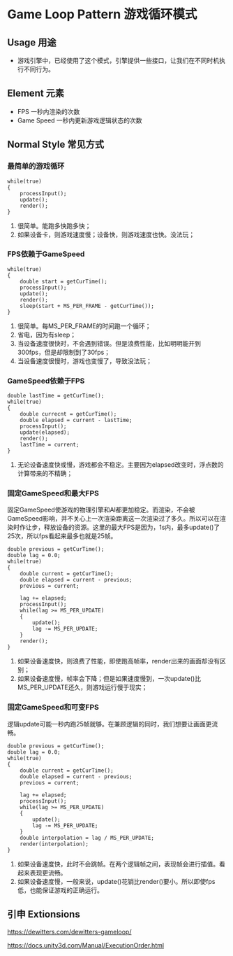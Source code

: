 # Game Loop Pattern 游戏循环模式

## Usage 用途

- 游戏引擎中，已经使用了这个模式，引擎提供一些接口，让我们在不同时机执行不同行为。

## Element 元素

- FPS 一秒内渲染的次数
- Game Speed 一秒内更新游戏逻辑状态的次数

## Normal Style 常见方式

### 最简单的游戏循环

```
while(true)
{
	processInput();
	update();
	render();
}
```

1. 很简单。能跑多快跑多快；
2. 如果设备卡，则游戏速度慢；设备快，则游戏速度也快。没法玩；

### FPS依赖于GameSpeed

```
while(true)
{
	double start = getCurTime();
	processInput();
	update();
	render();
	sleep(start + MS_PER_FRAME - getCurTime());
}
```

1. 很简单。每MS_PER_FRAME的时间跑一个循环；
2. 省电，因为有sleep；
3. 当设备速度很快时，不会遇到错误。但是浪费性能，比如明明能开到300fps，但是却限制到了30fps；
4. 当设备速度很慢时，游戏也变慢了，导致没法玩；

### GameSpeed依赖于FPS

```
double lastTime = getCurTime();
while(true)
{
	double currecnt = getCurTime();
	double elapsed = current - lastTime;
	processInput();
	update(elapsed);
	render();
	lastTime = current;
}
```

1. 无论设备速度快或慢，游戏都会不稳定。主要因为elapsed改变时，浮点数的计算带来的不精确；

### 固定GameSpeed和最大FPS

固定GameSpeed使游戏的物理引擎和AI都更加稳定。而渲染，不会被GameSpeed影响，并不关心上一次渲染距离这一次渲染过了多久。所以可以在渲染时作让步，释放设备的资源。这里的最大FPS是因为，1s内，最多update()了25次，所以fps看起来最多也就是25帧。

```
double previous = getCurTime();
double lag = 0.0;
while(true)
{
	double current = getCurTime();
	double elapsed = current - previous;
	previous = current;
	
	lag += elapsed;
	processInput();
	while(lag >= MS_PER_UPDATE)
	{
		update();
		lag -= MS_PER_UPDATE;
	}
	render();
}
```

1. 如果设备速度快，则浪费了性能，即使跑高帧率，render出来的画面却没有区别；
2. 如果设备速度慢，帧率会下降；但是如果速度慢到，一次update()比MS_PER_UPDATE还久，则游戏运行慢于现实；

### 固定GameSpeed和可变FPS

逻辑update可能一秒内跑25帧就够。在兼顾逻辑的同时，我们想要让画面更流畅。

```
double previous = getCurTime();
double lag = 0.0;
while(true)
{
	double current = getCurTime();
	double elapsed = current - previous;
	previous = current;
	
	lag += elapsed;
	processInput();
	while(lag >= MS_PER_UPDATE)
	{
		update();
		lag -= MS_PER_UPDATE;
	}
	double interpolation = lag / MS_PER_UPDATE;
	render(interpolation);
}
```

1. 如果设备速度快，此时不会跳帧。在两个逻辑帧之间，表现帧会进行插值。看起来表现更流畅。
2. 如果设备速度慢，一般来说，update()花销比render()要小。所以即使fps低，也能保证游戏的正确运行。

## 引申 Extionsions

https://dewitters.com/dewitters-gameloop/

https://docs.unity3d.com/Manual/ExecutionOrder.html